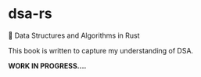 # dsa-rs
:crab: Data Structures and Algorithms in Rust

This book is written to capture my understanding of DSA.


**WORK IN PROGRESS....**
